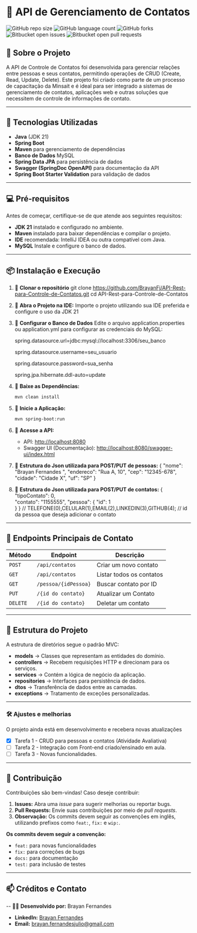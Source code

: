 # 📌 API de Gerenciamento de Contatos

![GitHub repo size](https://img.shields.io/github/repo-size/iuricode/README-template?style=for-the-badge)
![GitHub language count](https://img.shields.io/github/languages/count/iuricode/README-template?style=for-the-badge)
![GitHub forks](https://img.shields.io/github/forks/iuricode/README-template?style=for-the-badge)
![Bitbucket open issues](https://img.shields.io/bitbucket/issues/iuricode/README-template?style=for-the-badge)
![Bitbucket open pull requests](https://img.shields.io/bitbucket/pr-raw/iuricode/README-template?style=for-the-badge)

## 📌 Sobre o Projeto

A API de Controle de Contatos foi desenvolvida para gerenciar relações entre pessoas e seus contatos, permitindo operações de CRUD (Create, Read, Update, Delete). Este projeto foi criado como parte de um processo de capacitação da Minsait e é ideal para ser integrado a sistemas de gerenciamento de contatos, aplicações web e outras soluções que necessitem de controle de informações de contato.


---

## 🚀 Tecnologias Utilizadas

- **Java** (JDK 21)
- **Spring Boot**
- **Maven** para gerenciamento de dependências
- **Banco de Dados**  MySQL
- **Spring Data JPA** para persistência de dados
- **Swagger (SpringDoc OpenAPI)** para documentação da API
- **Spring Boot Starter Validation** para validação de dados

---

## 💻 Pré-requisitos

Antes de começar, certifique-se de que atende aos seguintes requisitos:

- **JDK 21** instalado e configurado no ambiente.
- **Maven** instalado para baixar dependências e compilar o projeto.
- **IDE** recomendada: IntelliJ IDEA ou outra compatível com Java.
- **MySQL** Instale e configure o banco de dados.

---

## 📦 Instalação e Execução

1. 🔹 **Clonar o repositório**
   git clone https://github.com/BrayanFj/API-Rest-para-Controle-de-Contatos.git
   cd API-Rest-para-Controle-de-Contatos

2. 🔹 **Abra o Projeto na IDE:**
   Importe o projeto utilizando sua IDE preferida e configure o uso da JDK 21

3. 🔹 **Configurar o Banco de Dados**
   Edite o arquivo application.properties ou application.yml para configurar as credenciais do MySQL:

     spring.datasource.url=jdbc:mysql://localhost:3306/seu_banco
   
     spring.datasource.username=seu_usuario

     spring.datasource.password=sua_senha

     spring.jpa.hibernate.ddl-auto=update


5. 🔹 **Baixe as Dependências:**
   ```bash
   mvn clean install
   ```

6. 🔹 **Inicie a Aplicação:**
   ```bash
   mvn spring-boot:run
   ```

7. 🔹 **Acesse a API:**
    - API: [http://localhost:8080](http://localhost:8080)
    - Swagger UI (Documentação): [http://localhost:8080/swagger-ui/index.html](http://localhost:8080/swagger-ui/index.html)

8. 🔹 **Estrutura do Json utilizada para POST/PUT de pessoas:**
{
    "nome": "Brayan Fernandes ",
    "endereco": "Rua A, 10",
    "cep": "12345-678",
    "cidade": "Cidade X",
    "uf": "SP"
}


9. 🔹 **Estrutura do Json utilizada para POST/PUT de contatos:**
    {
    "tipoContato": 0,                                           
    "contato": "1155555",
    "pessoa": {
        "id": 1                                 
    }
}
// TELEFONE(0),CELULAR(1),EMAIL(2),LINKEDIN(3),GITHUB(4);
// id da pessoa que deseja adicionar o contato

---
## 🔗 Endpoints Principais de Contato
| Método | Endpoint | Descrição |
|--------|---------|------------|
| `POST` | `/api/contatos` | Criar um novo contato |
| `GET` | `/api/contatos` | Listar todos os contatos |
| `GET` | `/pessoa/{idPessoa}` | Buscar contato por ID |
| `PUT` | `/{id do contato}` | Atualizar um Contato |
| `DELETE` | `/{id do contato}` | Deletar um contato |

---
## 📁 Estrutura do Projeto 

A estrutura de diretórios segue o padrão MVC:

- **models** → Classes que representam as entidades do domínio.
- **controllers** → Recebem requisições HTTP e direcionam para os serviços.
- **services** → Contém a lógica de negócio da aplicação.
- **repositories** → Interfaces para persistência de dados.
- **dtos** → Transferência de dados entre as camadas.
- **exceptions** → Tratamento de exceções personalizadas.

---

### 🛠️ Ajustes e melhorias

O projeto ainda está em desenvolvimento e recebera novas atualizações 

- [x] Tarefa 1 - CRUD para pessoas e contatos (Atividade Avaliativa)
- [ ] Tarefa 2 - Integração com Front-end criado/ensinado em aula.
- [ ] Tarefa 3 - Novas funcionalidades. 

---

## 🤝 Contribuição

Contribuições são bem-vindas! Caso deseje contribuir:

1. **Issues:** Abra uma _issue_ para sugerir melhorias ou reportar bugs.
2. **Pull Requests:** Envie suas contribuições por meio de _pull requests_.  
3.  **Observação:** Os commits devem seguir as convenções em inglês, utilizando prefixos como `feat:`, `fix:` e `wip:`.

**Os commits devem seguir a convenção:**
- `feat:` para novas funcionalidades
- `fix:` para correções de bugs
- `docs:` para documentação
- `test:` para inclusão de testes

---

## 📫 Créditos e Contato
-- 👨‍💻 **Desenvolvido por:** Brayan Fernandes
- **LinkedIn:** [Brayan Fernandes ]([https://www.linkedin.com/in/seu-perfil/](https://www.linkedin.com/in/brayanfernandesj/))
- **Email:** [brayan.fernandesjulio@gmail.com](Brayan.fernandesjulio@gmail.com)

